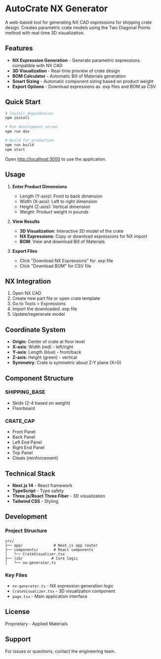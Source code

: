 # AutoCrate NX Generator

A web-based tool for generating NX CAD expressions for shipping crate design. Creates parametric crate models using the Two Diagonal Points method with real-time 3D visualization.

## Features

- **NX Expression Generation** - Generate parametric expressions compatible with NX CAD
- **3D Visualization** - Real-time preview of crate design
- **BOM Calculator** - Automatic Bill of Materials generation
- **Smart Sizing** - Automatic component sizing based on product weight
- **Export Options** - Download expressions as .exp files and BOM as CSV

## Quick Start

```bash
# Install dependencies
npm install

# Run development server
npm run dev

# Build for production
npm run build
npm start
```

Open [http://localhost:3000](http://localhost:3000) to use the application.

## Usage

1. **Enter Product Dimensions**
   - Length (Y-axis): Front to back dimension
   - Width (X-axis): Left to right dimension
   - Height (Z-axis): Vertical dimension
   - Weight: Product weight in pounds

2. **View Results**
   - **3D Visualization**: Interactive 3D model of the crate
   - **NX Expressions**: Copy or download expressions for NX import
   - **BOM**: View and download Bill of Materials

3. **Export Files**
   - Click "Download NX Expressions" for .exp file
   - Click "Download BOM" for CSV file

## NX Integration

1. Open NX CAD
2. Create new part file or open crate template
3. Go to Tools > Expressions
4. Import the downloaded .exp file
5. Update/regenerate model

## Coordinate System

- **Origin**: Center of crate at floor level
- **X-axis**: Width (red) - left/right
- **Y-axis**: Length (blue) - front/back
- **Z-axis**: Height (green) - vertical
- **Symmetry**: Crate is symmetric about Z-Y plane (X=0)

## Component Structure

### SHIPPING_BASE
- Skids (2-4 based on weight)
- Floorboard

### CRATE_CAP
- Front Panel
- Back Panel
- Left End Panel
- Right End Panel
- Top Panel
- Cleats (reinforcement)

## Technical Stack

- **Next.js 14** - React framework
- **TypeScript** - Type safety
- **Three.js/React Three Fiber** - 3D visualization
- **Tailwind CSS** - Styling

## Development

### Project Structure
```
src/
├── app/              # Next.js app router
├── components/       # React components
│   └── CrateVisualizer.tsx
├── lib/             # Core logic
│   └── nx-generator.ts
```

### Key Files
- `nx-generator.ts` - NX expression generation logic
- `CrateVisualizer.tsx` - 3D visualization component
- `page.tsx` - Main application interface

## License

Proprietary - Applied Materials

## Support

For issues or questions, contact the engineering team.